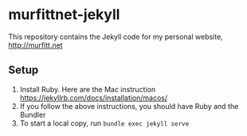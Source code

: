 # murfittnet-jekyll

This repository contains the Jekyll code for my personal website, http://murfitt.net

## Setup

1. Install Ruby. Here are the Mac instruction <https://jekyllrb.com/docs/installation/macos/>
2. If you follow the above instructions, you should have Ruby and the Bundler
3. To start a local copy, run `bundle exec jekyll serve`
